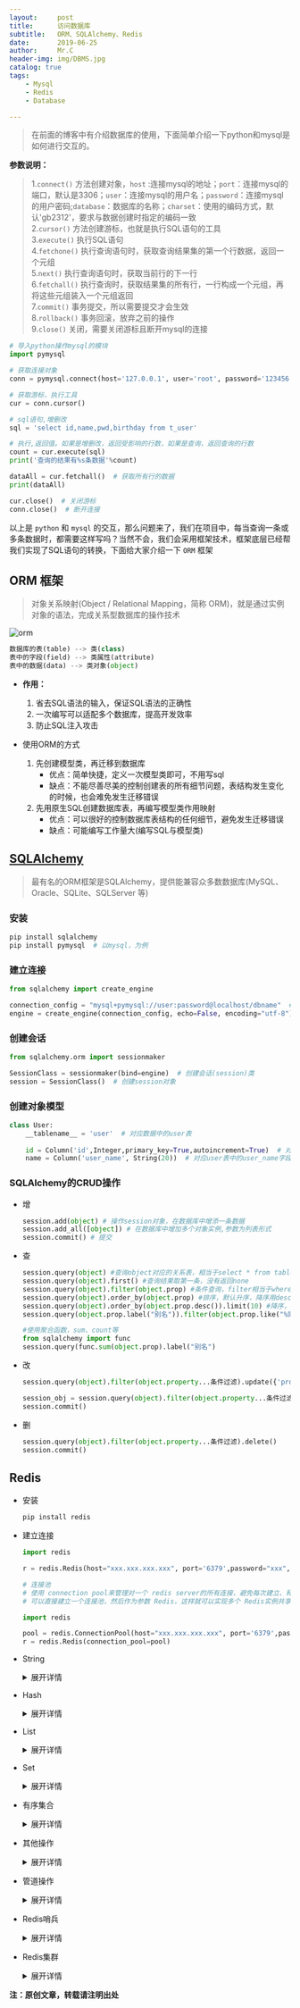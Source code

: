 ```yaml
---
layout:     post
title:      访问数据库
subtitle:   ORM、SQLAlchemy、Redis
date:       2019-06-25
author:     Mr.C
header-img: img/DBMS.jpg
catalog: true
tags:
    - Mysql
    - Redis
    - Database

---
```


> 在前面的博客中有介绍数据库的使用，下面简单介绍一下python和mysql是如何进行交互的。

**参数说明：**
> 1.`connect()` 方法创建对象，`host` :连接mysql的地址；`port`：连接mysql的端口，默认是3306；`user`：连接mysql的用户名；`password`：连接mysql的用户密码;`database`：数据库的名称；`charset`：使用的编码方式，默认'gb2312'，要求与数据创建时指定的编码一致 <br> 
2.`cursor()` 方法创建游标，也就是执行SQL语句的工具 <br> 
3.`execute()` 执行SQL语句 <br> 
4.`fetchone()` 执行查询语句时，获取查询结果集的第一个行数据，返回一个元组 <br> 
5.`next()` 执行查询语句时，获取当前行的下一行 <br> 6.`fetchall()` 执行查询时，获取结果集的所有行，一行构成一个元组，再将这些元组装入一个元组返回 <br> 
7.`commit()` 事务提交，所以需要提交才会生效 <br> 
8.`rollback()` 事务回滚，放弃之前的操作 <br> 
9.`close()` 关闭，需要关闭游标且断开mysql的连接

~~~python
# 导入python操作mysql的模块
import pymysql

# 获取连接对象
conn = pymysql.connect(host='127.0.0.1', user='root', password='123456', database='python01', port=3306, charset='utf8')

# 获取游标，执行工具
cur = conn.cursor()

# sql语句,增删改
sql = 'select id,name,pwd,birthday from t_user'

# 执行,返回值。如果是增删改，返回受影响的行数，如果是查询，返回查询的行数
count = cur.execute(sql)
print('查询的结果有%s条数据'%count)

dataAll = cur.fetchall()  # 获取所有行的数据
print(dataAll)

cur.close()  # 关闭游标
conn.close()  # 断开连接
~~~

以上是 `python` 和 `mysql` 的交互，那么问题来了，我们在项目中，每当查询一条或多条数据时，都需要这样写吗？当然不会，我们会采用框架技术，框架底层已经帮我们实现了SQL语句的转换，下面给大家介绍一下 `ORM` 框架

## ORM 框架

> 对象关系映射(Object / Relational Mapping，简称 ORM)，就是通过实例对象的语法，完成关系型数据库的操作技术

![orm](http://www.c-blogs.cn/img/orm.png)

~~~python
数据库的表(table) --> 类(class)
表中的字段(field) --> 类属性(attribute)
表中的数据(data) --> 类对象(object)
~~~

- **作用：**

    1. 省去SQL语法的输入，保证SQL语法的正确性
    2. 一次编写可以适配多个数据库，提高开发效率
    3. 防止SQL注入攻击
    
- 使用ORM的方式
    1. 先创建模型类，再迁移到数据库
        - 优点：简单快捷，定义一次模型类即可，不用写sql
        - 缺点：不能尽善尽美的控制创建表的所有细节问题，表结构发生变化的时候，也会难免发生迁移错误
    2. 先用原生SQL创建数据库表，再编写模型类作用映射
        - 优点：可以很好的控制数据库表结构的任何细节，避免发生迁移错误
        - 缺点：可能编写工作量大(编写SQL与模型类)

## [SQLAlchemy](https://www.sqlalchemy.org/)

> 最有名的ORM框架是SQLAlchemy，提供能兼容众多数数据库(MySQL、Oracle、SQLite、SQLServer 等)

### 安装

~~~python
pip install sqlalchemy
pip install pymysql  # 以mysql，为例
~~~

### 建立连接

~~~python
from sqlalchemy import create_engine

connection_config = "mysql+pymysql://user:password@localhost/dbname"  # 建立连接的配置
engine = create_engine(connection_config, echo=False, encoding="utf-8")  # echo参数：用来设置SQLAlchemy日志
~~~

### 创建会话

~~~python
from sqlalchemy.orm import sessionmaker

SessionClass = sessionmaker(bind=engine)  # 创建会话(session)类
session = SessionClass()  # 创建session对象
~~~

### 创建对象模型
~~~python
class User:
    __tablename__ = 'user'  # 对应数据中的user表
    
    id = Column('id',Integer,primary_key=True,autoincrement=True)  # 对应user表中的id字段，参数：整型(Integer)、主键(primary_key)、自增(autoincrement)
    name = Column('user_name', String(20))  # 对应user表中的user_name字段，参数：字符串类型(String)
~~~

### SQLAlchemy的CRUD操作

- 增

    ~~~python
    session.add(object) # 操作session对象，在数据库中增添一条数据
    session.add_all([object]) # 在数据库中增加多个对象实例,参数为列表形式
    session.commit() # 提交
    ~~~

- 查

    ~~~python
    session.query(object) #查询object对应的关系表，相当于select * from tables
    session.query(object).first() #查询结果取第一条，没有返回none
    session.query(object).filter(object.prop) #条件查询，filter相当于where
    session.query(object).order_by(object.prop) #排序，默认升序，降序用desc
    session.query(object).order_by(object.prop.desc()).limit(10) #降序，及限制10条
    session.query(object.prop.label("别名")).filter(object.prop.like("%同同mony")) #模糊查询及给字段取别名
    
    #使用聚合函数，sum、count等
    from sqlalchemy import func
    session.query(func.sum(object.prop).label("别名")
    ~~~
    
- 改

    ~~~python
    session.query(object).filter(object.property...条件过滤).update({'property': 'values')
    
    session_obj = session.query(object).filter(object.property...条件过滤).first()  # 参数说明：过滤(filter)、第一条数据(first)
    session.commit()
    ~~~

- 删

    ~~~python
    session.query(object).filter(object.property...条件过滤).delete() 
    session.commit()
    ~~~

## Redis

- 安装

    ~~~python
    pip install redis
    ~~~

- 建立连接

    ~~~python
    import redis
    
    r = redis.Redis(host="xxx.xxx.xxx.xxx", port='6379',password="xxx",db=1)
    
    # 连接池
    # 使用 connection pool来管理对一个 redis server的所有连接，避免每次建立、释放连接的开销。默认，每个Redis实例都会维护一个自己的连接池。
    # 可以直接建立一个连接池，然后作为参数 Redis，这样就可以实现多个 Redis实例共享一个连接池。
    
    import redis

    pool = redis.ConnectionPool(host="xxx.xxx.xxx.xxx", port='6379',password="xxx")
    r = redis.Redis(connection_pool=pool)
    ~~~
    
- String

    <details>
    <summary>展开详情</summary>
    <pre>#String操作，redis中的String在在内存中按照一个name对应一个value来存储。

    set(name, value, ex=None, px=None, nx=False, xx=False)
        # 在Redis中设置值，默认，不存在则创建，存在则修改
        # 参数：
           # ex，过期时间（秒）
           # px，过期时间（毫秒）
           # nx，如果设置为True，则只有name不存在时，当前set操作才执行
           # xx，如果设置为True，则只有name存在时，岗前set操作才执行
    
    setnx(name, value)
    
    setex(name, value, time)
        # time，过期时间（数字秒 或 timedelta对象）
    
    psetex(name, time_ms, value)
        # time_ms，过期时间（数字毫秒 或 timedelta对象）
    
    mset(*args, **kwargs)
        # mset(k1='v1', k2='v2')
        # 或
        # mget({'k1': 'v1', 'k2': 'v2'})
    
    get(name)
        # 在Redis中获取值，不存在为空
    
    mget(keys, *args)
        # mget('ylr', 'wupeiqi')
        # 或
        # r.mget(['ylr', 'wupeiqi'])
    
    getset(name, value)
        # 设置新值并获取原来的值
    
    getrange(key, start, end)
        # 获取子序列（根据字节获取，非字符）
        # key，Redis 的 name
        # start，起始位置（字节）
        # end，结束位置（字节）
        # ("key",0,1)   ->   ke
    
    setrange(name, offset, value)
        # 修改字符串内容，从指定字符串索引开始向后替换（新值太长时，则向后添加）
        # offset，字符串的索引，字节（一个汉字三个字节）,从哪里开始追加或替换字符串
        # value，要设置的值
        # ("key",0,"a")   key = value --->  key = aavlue
    
    setbit(name, offset, value)
        # 对name对应值的二进制表示的位进行操作
        # 参数：
            # name，redis的name
            # offset，位的索引（将值变换成二进制后再进行索引）
            # value，值只能是 1 或 0
        # 注：如果在Redis中有一个对应： n1 = "foo"，
                # 那么字符串foo的二进制表示为：01100110 01101111 01101111
                # 所以，如果执行 setbit('n1', 7, 1)，则就会将第7位设置为1，
                # 那么最终二进制则变成 01100111 01101111 01101111，即："goo"
    
    getbit(name, offset)
        # 获取name对应的值的二进制表示中的某位的值 （0或1）
    
    bitcount(key, start=None, end=None)
        # 获取name对应的值的二进制表示中 1 的个数
        # 非常高效的应用场景
            # bitcount统计一个字符二进制数1的个数
            # 使用 count 键名对应的value统计在线人数
            # 由于用户ID唯一，当一个用户登录时，setbit count (id) 1
            # 判断用户是否在线 getbit count id
    
    bitop(operation, dest, *keys)
        # 获取多个值，并将值做位运算，将最后的结果保存至新的name对应的值
        # 参数：
            # operation,AND（并） 、 OR（或） 、 NOT（非） 、 XOR（异或）
            # dest, 新的Redis的name
            # *keys,要查找的Redis的name
        # 如：
            bitop("AND", 'new_name', 'n1', 'n2', 'n3')
            # 获取Redis中n1,n2,n3对应的值，然后讲所有的值做位运算（求并集），然后将结果保存 new_name 对应的值中
    
    strlen(name)
        # 返回name对应值的字节长度（一个汉字3个字节）
    
    incr(self, name, amount=1)
        # 自增 name对应的值，当name不存在时，则创建name＝amount，否则，则自增。
        # 参数：
            # name,Redis的name
            # amount,自增数（必须是整数）
    
    decr(self, name, amount=1)
        # 自减 name对应的值，当name不存在时，则创建name＝amount，否则，则自减。
    
        # 参数：
            # name,Redis的name
            # amount,自减数（整数）
    
    incrbyfloat(self, name, amount=1.0)
        # 自增 name对应的值，当name不存在时，则创建name＝amount，否则，则自增。
        # count = null ---> incrbyfloat(self, "count", "0.8")  ----> count = 0.8
        # incrbyfloat(self, "count", "0.8") ----> count = 1.6
    
    append(key, value)
        # 在redis name对应的值后面追加内容
        # foo = aaa  --> append("foo","111")  --->  foo = aaa111</pre>
    </details>

- Hash

    <details>
    <summary>展开详情</summary>
    <pre>#一个name值对应多个键值对

    hset(name, key, value)
        # name对应的hash中设置一个键值对（不存在，则创建；否则，修改）
        # 参数：
            # name，redis的name
            # key，name对应的hash中的key
            # value，name对应的hash中的value
        # 注：
            # hsetnx(name, key, value),当name对应的hash中不存在当前key时则创建（相当于添加）
    
    hmset(name, mapping)
        # 在name对应的hash中批量设置键值对
        # 参数：
            # name，redis的name
            # mapping，字典，如：{'k1':'v1', 'k2': 'v2'}
        # 如：
            # r.hmset('xx', {'k1':'v1', 'k2': 'v2'})
    
    hget(name,key)
        # 在name对应的hash中获取根据key获取value
    
    hmget(name, keys, *args)
        # 在name对应的hash中获取多个key的值
        # 参数：
            # name，reids对应的name
            # keys，要获取key集合，如：['k1', 'k2', 'k3']
            # *args，要获取的key，如：k1,k2,k3
        # 如：
            # r.mget('xx', ['k1', 'k2'])
            # 或
            # print r.hmget('xx', 'k1', 'k2')
    
    hgetall(name)
        # 获取name对应hash的所有键值
    
    hlen(name)
        # 获取name对应的hash中键值对的个数
    
    hkeys(name)
        # 获取name对应的hash中所有的key的值
    
    hvals(name)
        # 获取name对应的hash中所有的value的值
    
    hexists(name, key)
        # 检查name对应的hash是否存在当前传入的key
    
    hdel(name,*keys)
        # 将name对应的hash中指定key的键值对删除
    
    hincrby(name, key, amount=1)
        # 自增name对应的hash中的指定key的值，不存在则创建key=amount
        # 参数：
            # name，redis中的name
            # key， hash对应的key
            # amount，自增数（整数）
    
    hincrbyfloat(name, key, amount=1.0)
        # 自增name对应的hash中的指定key的值，不存在则创建key=amount
        # 参数：
            # name，redis中的name
            # key， hash对应的key
            # amount，自增数（浮点数）
        # 自增name对应的hash中的指定key的值，不存在则创建key=amount
    
    hscan(name, cursor=0, match=None, count=None)
        # 增量式迭代获取，对于数据大的数据非常有用，hscan可以实现分片的获取数据，并非一次性将数据全部获取完，从而放置内存被撑爆
        # 参数：
            # name，redis的name
            # cursor，游标（基于游标分批取获取数据）
            # match，匹配指定key，默认None 表示所有的key
            # count，每次分片最少获取个数，默认None表示采用Redis的默认分片个数
        # 如：
            # 第一次：cursor1, data1 = r.hscan('xx', cursor=0, match=None, count=None)
            # 第二次：cursor2, data1 = r.hscan('xx', cursor=cursor1, match=None, count=None)
            # ...
            # 直到返回值cursor的值为0时，表示数据已经通过分片获取完毕
        #实例：
            # hscan(name,0,match="j*")
            # 匹配name对应hash表中key为j开头的
            
    hscan_iter(name, match=None, count=None)
        # 利用yield封装hscan创建生成器，实现分批去redis中获取数据
        # 参数：
            # match，匹配指定key，默认None 表示所有的key
            # count，每次分片最少获取个数，默认None表示采用Redis的默认分片个数
        # 如：
            # for item in r.hscan_iter('xx'):
            #     print item</pre>
    </details>




- List

    <details>
    <summary>展开详情</summary>
    <pre>#redis中的List在在内存中按照一个name对应一个List来存储

    lpush(name,values)
        # 在name对应的list中添加元素，每个新的元素都添加到列表的最左边
        # 如：
            # r.lpush('oo', 11,22,33)
            # 保存顺序为: 33,22,11
        # 扩展：
            # rpush(name, values) 表示从右向左操作
    
    lpushx(name,value)
        # 在name对应的list中添加元素，只有name已经存在时，值添加到列表的最左边
        # 更多：
            # rpushx(name, value) 表示从右向左操作
    
    llen(name)
        # name对应的list元素的个数
    
    linsert(name, where, refvalue, value))
        # 在name对应的列表的某一个值前或后插入一个新值
        # 参数：
            # name，redis的name
            # where，BEFORE或AFTER
            # refvalue，标杆值，即：在它前后插入数据
            # value，要插入的数据
    
    lset(name, index, value)
        # 对name对应的list中的某一个索引位置重新赋值
        # 参数：
            # name，redis的name
            # index，list的索引位置
            # value，要设置的值
    
    lrem(name, value, num)
        # 在name对应的list中删除指定的值
        # 参数：
            # name，redis的name
            # value，要删除的值
            # num，  num=0，删除列表中所有的指定值；
                # num=2,从前到后，删除2个；
                # num=-2,从后向前，删除2个
    
    lpop(name)
        # 在name对应的列表的左侧获取第一个元素并在列表中移除，返回值则是第一个元素
        # 更多：
            # rpop(name) 表示从右向左操作
    
    lindex(name, index)
        # 在name对应的列表中根据索引获取列表元素
    
    lrange(name, start, end)
        # 在name对应的列表分片获取数据
        # 参数：
            # name，redis的name
            # start，索引的起始位置
            # end，索引结束位置
    
    ltrim(name, start, end)
        # 在name对应的列表中移除没有在start-end索引之间的值
        # 参数：
            # name，redis的name
            # start，索引的起始位置
            # end，索引结束位置
    
    rpoplpush(src, dst)
        # 从一个列表取出最右边的元素，同时将其添加至另一个列表的最左边
        # 参数：
            # src，要取数据的列表的name
            # dst，要添加数据的列表的name
    
    blpop(keys, timeout)
        # 将多个列表排列，按照从左到右去pop对应列表的元素
        # 参数：
            # keys，redis的name的集合
            # timeout，超时时间，当元素所有列表的元素获取完之后，阻塞等待列表内有数据的时间（秒）, 0 表示永远阻塞
            # 只要在超时时间内，列表中又有数据了，可以马上弹出
        # 更多：
            # r.brpop(keys, timeout)，从右向左获取数据
    
    自定义增量迭代
        # 由于redis类库中没有提供对列表元素的增量迭代，如果想要循环name对应的列表的所有元素，那么就需要：
        # 1、获取name对应的所有列表
        # 2、循环列表
        # 但是，如果列表非常大，那么就有可能在第一步时就将程序的内容撑爆，所有有必要自定义一个增量迭代的功能：
    
        def list_iter(name):
            """
            自定义redis列表增量迭代
            :param name: redis中的name，即：迭代name对应的列表
            :return: yield 返回 列表元素
            """
            list_count = r.llen(name)
            for index in xrange(list_count):
                yield r.lindex(name, index) #执行到这里阻塞将值送给外面的for循环
        
        # 使用
        for item in list_iter('pp'):
            print item
    </pre>
    </details>

- Set
    
    <details>
    <summary>展开详情</summary>
    <pre>#Set集合就是不允许重复的列表

    sadd(name,values)
        # name对应的集合中添加元素
    
    smembers(name)
        # 获取name对应的集合的所有成员
    
    scard(name)
        # 获取name对应的集合中元素个数
    
    sdiff(keys, *args)
        # 在第一个name对应的集合中且不在其他name对应的集合的元素集合
        
    sdiffstore(dest, keys, *args)
        # 获取第一个name对应的集合中且不在其他name对应的集合，再将其新加入到dest对应的集合中
    
    sinter(keys, *args)
        # 获取多一个name对应集合的交集
    
    sinterstore(dest, keys, *args)
        # 获取多一个name对应集合的交集，再讲其加入到dest对应的集合中
    
    sismember(name, value)
        # 检查value是否是name对应的集合的成员
    
    smove(src, dst, value)
        # 将某个成员从一个集合中移动到另外一个集合
    
    spop(name)
        # 从集合的右侧（尾部）移除一个成员，并将其返回
    
    srandmember(name, numbers)
        # 从name对应的集合中随机获取 numbers 个元素
        
    srem(name, values)
        # 在name对应的集合中删除某些值
    
    sunion(keys, *args)
        # 获取多一个name对应的集合的并集
    
    sunionstore(dest,keys, *args)
        # 获取多一个name对应的集合的并集，并将结果保存到dest对应的集合中
    
    sscan(name, cursor=0, match=None, count=None)
        # 同字符串的操作，用于增量迭代分批获取元素，避免内存消耗太大
    
    sscan_iter(name, match=None, count=None)
        # 同字符串的操作，用于增量迭代分批获取元素，避免内存消耗太大</pre>
    </details>
    
- 有序集合

    <details>
    <summary>展开详情</summary>
    <pre>
    #在集合的基础上，为每元素排序；元素的排序需要根据另外一个值来进行比较，所以，对于有序集合，每一个元素有两个值，即：值和分数，分数专门用来做排序

    zadd(name, *args, **kwargs)
        # 在name对应的有序集合中添加元素
        # 如：
            # zadd('zz', 'n1', 1, 'n2', 2)
            # 或
            # zadd('zz', n1=11, n2=22)
    
    zcard(name)
        # 获取name对应的有序集合元素的数量
    
    zcount(name, min, max)
        # 获取name对应的有序集合中分数 在 [min,max] 之间的个数
    
    zincrby(name, value, amount)
        # 自增name对应的有序集合的 name 对应的分数
    
    r.zrange( name, start, end, desc=False, withscores=False, score_cast_func=float)
        # 按照索引范围获取name对应的有序集合的元素
        # 参数：
            # name，redis的name
            # start，有序集合索引起始位置（非分数）
            # end，有序集合索引结束位置（非分数）
            # desc，排序规则，默认按照分数从小到大排序
            # withscores，是否获取元素的分数，默认只获取元素的值
            # score_cast_func，对分数进行数据转换的函数
        # 更多：
            # 从大到小排序
            # zrevrange(name, start, end, withscores=False, score_cast_func=float)
        
            # 按照分数范围获取name对应的有序集合的元素
            # zrangebyscore(name, min, max, start=None, num=None, withscores=False, score_cast_func=float)
            # 从大到小排序
            # zrevrangebyscore(name, max, min, start=None, num=None, withscores=False, score_cast_func=float)
    
    zrank(name, value)
        # 获取某个值在 name对应的有序集合中的排行（从 0 开始）
        # 更多：
            # zrevrank(name, value)，从大到小排序
    
    zrangebylex(name, min, max, start=None, num=None)
        # 当有序集合的所有成员都具有相同的分值时，有序集合的元素会根据成员的 值 （lexicographical ordering）来进行排序，而这个命令则可以返回给定的有序集合键 key 中， 元素的值介于 min 和 max 之间的成员
        # 对集合中的每个成员进行逐个字节的对比（byte-by-byte compare）， 并按照从低到高的顺序， 返回排序后的集合成员。 如果两个字符串有一部分内容是相同的话， 那么命令会认为较长的字符串比较短的字符串要大
        # 参数：
            # name，redis的name
            # min，左区间（值）。 + 表示正无限； - 表示负无限； ( 表示开区间； [ 则表示闭区间
            # min，右区间（值）
            # start，对结果进行分片处理，索引位置
            # num，对结果进行分片处理，索引后面的num个元素
        # 如：
            # ZADD myzset 0 aa 0 ba 0 ca 0 da 0 ea 0 fa 0 ga
            # r.zrangebylex('myzset', "-", "[ca") 结果为：['aa', 'ba', 'ca']
        # 更多：
            # 从大到小排序
            # zrevrangebylex(name, max, min, start=None, num=None)
    
    zrem(name, values)
        # 删除name对应的有序集合中值是values的成员
        # 如：zrem('zz', ['s1', 's2'])
    
    zremrangebyrank(name, min, max)
        # 根据排行范围删除
    
    zremrangebyscore(name, min, max)
        # 根据分数范围删除
    
    zremrangebylex(name, min, max)
        # 根据值返回删除
    
    zscore(name, value)
        # 获取name对应有序集合中 value 对应的分数
    
    zinterstore(dest, keys, aggregate=None)
        # 获取两个有序集合的交集，如果遇到相同值不同分数，则按照aggregate进行操作
        # aggregate的值为:  SUM  MIN  MAX  
    
    zunionstore(dest, keys, aggregate=None)
        # 获取两个有序集合的并集，如果遇到相同值不同分数，则按照aggregate进行操作
        # aggregate的值为:  SUM  MIN  MAX
    
    zscan(name, cursor=0, match=None, count=None, score_cast_func=float)
        # 同字符串相似，相较于字符串新增score_cast_func，用来对分数进行操作
    
    zscan_iter(name, match=None, count=None,score_cast_func=float)
        # 同字符串相似，相较于字符串新增score_cast_func，用来对分数进行操作</pre>
    </details>
    
- 其他操作

    <details>
    <summary>展开详情</summary>
    <pre>delete(*names)
    # 根据删除redis中的任意数据类型

    exists(name)
        # 检测redis的name是否存在
    
    keys(pattern='*')
        # 根据模型获取redis的name
        # 更多：
            # KEYS * 匹配数据库中所有 key 。
            # KEYS h?llo 匹配 hello ， hallo 和 hxllo 等。
            # KEYS h*llo 匹配 hllo 和 heeeeello 等。
            # KEYS h[ae]llo 匹配 hello 和 hallo ，但不匹配 hillo
    
    expire(name ,time)
        # 为某个redis的某个name设置超时时间
    
    rename(src, dst)
        # 对redis的name重命名为
    
    move(name, db))
        # 将redis的某个值移动到指定的db下
    
    randomkey()
        # 随机获取一个redis的name（不删除）
    
    type(name)
        # 获取name对应值的类型
    
    scan(cursor=0, match=None, count=None)
        # 同字符串操作，用于增量迭代获取key
    
    scan_iter(match=None, count=None)
        # 同字符串操作，用于增量迭代获取key</pre>
    </details>
    
- 管道操作

    <details>
    <summary>展开详情</summary>
    <pre>#redis-py默认在执行每次请求都会创建（连接池申请连接）和断开（归还连接池）一次连接操作，如果想要在一次请求中指定多个命令，则可以使用pipline实现一次请求指定多个命令，并且默认情况下一次pipline 是原子性操作

    import redis
    
    pool = redis.ConnectionPool(host='10.211.55.4', port=6379)
    
    r = redis.Redis(connection_pool=pool)
    
    # pipe = r.pipeline(transaction=False)
    pipe = r.pipeline(transaction=True)
    
    pipe.set('name', 'cq')
    pipe.set('role', 'good')
    
    pipe.execute()</pre>
    </details>
    
- Redis哨兵

    <details>
    <summary>展开详情</summary>
    <pre>from redis.sentinel import Sentinel
    </pre>
    </details>

- Redis集群

    <details>
    <summary>展开详情</summary>
    <pre>from rediscluster import StrictRedisCluster
    </pre>
    </details>




**注：原创文章，转载请注明出处**
